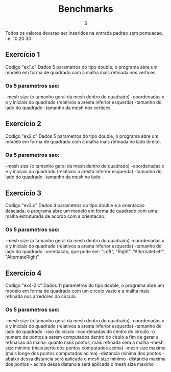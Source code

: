 <div align="center">
  <h1 align="center">Benchmarks</h1>
  <p align="center">S</p>
</div>





Todos os valores deverao ser inseridos na entrada padrao sem pontuacao, i.e: 10 20 30 

## Exercício 1
 Codigo "ex1.c"
 Dados 5 parametros do tipo double, o programa abre um modelo em forma de quadrado com a malha mais refinada nos vertices.
 
 ### Os 5 parametros sao: 
 
 -mesh size (o tamanho geral da mesh dentro do quadrado)
 -coordenadas x e y iniciais do quadrado (relativos a aresta inferior esquerda)
 -tamanho do lado do quadrado
 -tamanho da mesh nos vertices
 
 
## Exercício 2
 Codigo "ex2.c"
 Dados 5 parametros do tipo double, o programa abre um modelo em forma de quadrado com a malha mais refinada no lado direito.
 
 ### Os 5 parametros sao: 
 
 -mesh size (o tamanho geral da mesh dentro do quadrado)
 -coordenadas x e y iniciais do quadrado (relativos a aresta inferior esquerda)
 -tamanho do lado do quadrado
 -tamanho da mesh no lado
 
## Exercício 3
 Codigo "ex3.c"
 Dados 4 parametros do tipo double e a orientacao desejada, o programa abre um modelo em forma de quadrado com uma malha estruturada de acordo com a orientacao. 
 
 ### Os 5 parametros sao: 
 
 -mesh size (o tamanho geral da mesh dentro do quadrado)
 -coordenadas x e y iniciais do quadrado (relativos a aresta inferior esquerda)
 -tamanho do lado do quadrado
 -orientacao, que pode ser: "Left", "Right", "AlternateLeft", "AlternateRight"
 
 ## Exercício 4
 Codigo "ex4-2.c"
 Dados 11 parametros do tipo double, o programa abre um modelo em forma de quadrado com um circulo vazio e a malha mais refinada nos arredores do circulo. 
 
 ### Os 5 parametros sao: 
 
 -mesh size (o tamanho geral da mesh dentro do quadrado)
 -coordenadas x e y iniciais do quadrado (relativos a aresta inferior esquerda)
 -tamanho do lado do quadrado
 -raio do ciculo
 -coordenadas do centro do circulo
 -o numero de pontos a serem computados dentro do cirulo a fim de gerar a refinacao da malha: quanto mais pontos, mais refinada sera a malha
 -mesh size mínimo (mais perto dos pontos computados acima)
 -mesh size maximo (mais longe dos pontos computados acima)
 -distancia minima dos pontos - abaixo dessa distancia será aplicada o mesh size minimo
 -distancia maxima dos pontos - acima dessa distancia será aplicada o mesh size maximo
 
 


